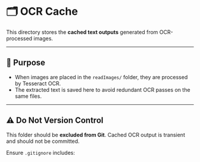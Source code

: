 # 🗂️ OCR Cache

This directory stores the **cached text outputs** generated from OCR-processed images.

---

## 📌 Purpose

- When images are placed in the `readImages/` folder, they are processed by Tesseract OCR.
- The extracted text is saved here to avoid redundant OCR passes on the same files.

---

## ⚠️ Do Not Version Control

This folder should be **excluded from Git**. Cached OCR output is transient and should not be committed.

Ensure `.gitignore` includes:

